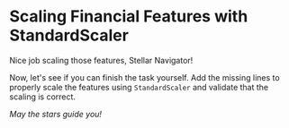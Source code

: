 # Scaling Financial Features with StandardScaler

Nice job scaling those features, Stellar Navigator!

Now, let's see if you can finish the task yourself. Add the missing lines to properly scale the features using `StandardScaler` and validate that the scaling is correct.

*May the stars guide you!*